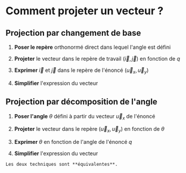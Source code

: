 # Comment projeter un vecteur ?

## Projection par changement de base

1.  **Poser le repère** orthonormé direct dans lequel l'angle est défini

2.  **Projeter** le vecteur dans le repère de travail $(\vec{i}, \vec{j})$
    en fonction de $q$

3.  **Exprimer** $\vec{i}$ et $\vec{j}$ dans le repère de
    l'énoncé $(\vec{u}_x, \vec{u}_y)$

4.  **Simplifier** l'expression du vecteur

## Projection par décomposition de l'angle

1.  **Poser l'angle** $\theta$ défini à partir du vecteur $\vec{u}_x$ de
    l'énoncé

2.  **Projeter** le vecteur dans le repère $(\vec{u}_x, \vec{u}_y)$ en
    fonction de $\theta$

3.  **Exprimer** $\theta$ en fonction de l'angle de l'énoncé $q$

4.  **Simplifier** l'expression du vecteur

```{important}
Les deux techniques sont **équivalentes**.
```


